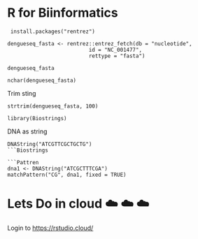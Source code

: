 # R for Biinformatics 


```install packages
 install.packages("rentrez")
```

```import sequence
dengueseq_fasta <- rentrez::entrez_fetch(db = "nucleotide", 
                          id = "NC_001477", 
                          rettype = "fasta")
```
```fasta                          
dengueseq_fasta
```
```count char 
nchar(dengueseq_fasta)
```
Trim sting 

```Trim sting 
strtrim(dengueseq_fasta, 100)
```

```Biostrings 
library(Biostrings)
```
DNA as string
```DNA
DNAString("ATCGTTCGCTGCTG")
```Biostrings 

```Pattren 
dna1 <- DNAString("ATCGCTTTCGA")
matchPattern("CG", dna1, fixed = TRUE)
```


# Lets Do in cloud  :cloud: :cloud: :cloud:

Login to 
https://rstudio.cloud/
